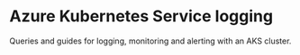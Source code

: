 # Azure Kubernetes Service logging
Queries and guides for logging, monitoring and alerting with an AKS cluster.
